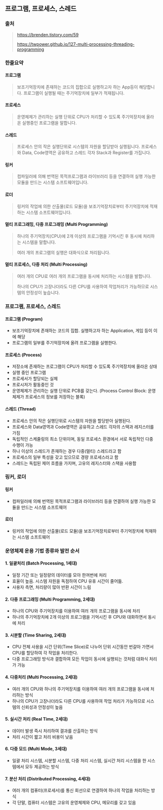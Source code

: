## 프로그램, 프로세스, 스레드

### 출처

> https://brenden.tistory.com/59
>
> https://twpower.github.io/127-multi-processing-threading-programming



### 한줄요약

#### 프로그램

> 보조기억장치에 존재하는 코드의 집합으로 실행하고자 하는 App등이 해당합니다. 프로그램이 실행될 때는 주기억장치에 일부가 적재됩니다.

#### 프로세스

> 운영체제가 관리하는 실행 단위로 CPU가 처리할 수 있도록 주기억장치에 올라온 실행중인 프로그램을 말합니다.

#### 스레드

> 프로세스 안의 작은 실행단위로 시스템의 자원을 할당받아 실행됩니다. 프로세스와 Data, Code영역은 공유하고 스레드 각자 Stack과 Register를 가집니다.

#### 링커

> 컴파일러에 의해 번역된 목적프로그램과 라이브러리 등을 연결하여 실행 가능한 모듈을 만드는 시스템 소프트웨어입니다.

#### 로더

> 링커의 작업에 의한 산출물(로드 모듈)을 보조기억장치로부터 주기억장치에 적재하는 시스템 소프트웨어입니다.

#### 멀티 프로그래밍, 다중 프로그래밍 (Multi Programming)

> 하나의 주기억장치(CPU)에 2개 이상의 프로그램을 기억시킨 후 동시에 처리하는 시스템을 말합니다.
>
> 여러 개의 프로그램의 실행은 대화식으로 처리됩니다.

#### 멀티 프로세스, 다중 처리 (Multi Processing)

> 여러 개의 CPU로 여러 개의 프로그램을 동시에 처리하는 시스템을 발합니다.
>
> 하나의 CPU가 고장나더라도 다른 CPU를 사용하여 작업처리가 가능하므로 시스템의 안정성이 높습니다.



### 프로그램, 프로세스, 스레드

#### 프로그램 (Program)

- 보조기억장치에 존재하는 코드의 집합. 실행하고자 하는 Application, 게임 등이 이에 해당
- 프로그램의 일부를 주기억장치에 올려 프로그램을 실행한다.

#### 프로세스 (Process)

- 저장소에 존재하는 프로그램이 CPU가 처리할 수 있도록 주기억장치에 올라온 상태
- 실행 중인 프로그램
- 프로세서가 할당되는 실체
- 프로시저가 활동중인 것
- 운영체제가 관리하는 실행 단위로 PCB를 갖는다. (Process Control Block: 운영체제가 프로세스의 정보를 저장하는 블록)

#### 스레드 (Thread)

- 프로세스 안의 작은 실행단위로 시스템의 자원을 할당받아 실행된다.
- 프로세스와 Data영역과 Code영역은 공유하고 스레드 각자의 스택과 레지스터를 가짐
- 독립적인 스케줄링의 최소 단위이며, 동일 프로세스 환경에서 서로 독립적인 다중 수행이 가능
- 하나 이상의 스레드가 존재하는 경우 다중(멀티) 스레드라고 함
- 프로세스의 일부 특성을 갖고 있으므로 경량 프로세스라고 함
- 스레드는 독립된 제어 흐름을 가지며, 고유의 레지스터와 스택을 사용함



### 링커, 로더

#### 링커

- 컴파일러에 의해 번역된 목적프로그램과 라이브러리 등을 연결하여 실행 가능한 모듈을 만드는 시스템 소프트웨어

#### 로더

- 링커의 작업에 의한 산출물(로드 모듈)을 보조기억장치로부터 주기억장치에 적재하는 시스템 소프트웨어



### 운영체제 운용 기법 종류와 발전 순서

#### 1. 일괄처리 (Batch Processing, 1세대)

- 일정 기간 또는 일정량의 데이터를 모아 한꺼번에 처리
- 효율이 높음. 시스템 자원을 독점하여 CPU 유휴 시간이 줄어듦.
- 사용자 측면, 처리량이 많아 반환 시간이 느림

#### 2. 다중 프로그래밍 (Multi Programming, 2세대)

- 하나의 CPU와 주기억장치를 이용하여 여러 개의 프로그램을 동시에 처리
- 하나의 주기억장치에 2개 이상의 프로그램을 기억시킨 후 CPU와 대화하면서 동시에 처리

#### 3. 시분할 (Time Sharing, 2세대)

- CPU 전체 사용을 시간 단위(Time Slice)로 나누어 단위 시간동안 번갈아 가면서 CPU를 할당하여 각 작업을 처리한다.
- 다중 프로그래밍 방식과 결합하여 모든 작업이 동시에 실행되는 것처럼 대화식 처리가 가능

#### 4. 다중처리 (Multi Processing, 2세대)

- 여러 개의 CPU와 하나의 주기억장치를 이용하여 여러 개의 프로그램을 동시에 처리하는 방식
- 하나의 CPU가 고장나더라도 다른 CPU를 사용하여 작업 처리가 가능하므로 시스템의 신뢰성과 안정성이 높음

#### 5. 실시간 처리 (Real Time, 2세대)

- 데이터 발생 즉시 처리하여 결과를 산출하는 방식
- 처리 시간이 짧고 처리 비용이 낮음

#### 6. 다중 모드 (Multi Mode, 3세대)

- 일괄 처리 시스템, 시분할 시스템, 다중 처리 시스템, 실시간 처리 시스템을 한 시스템에서 모두 제공하는 방식

#### 7. 분산 처리 (Distributed Processing, 4세대)

- 여러 개의 컴퓨터(프로세서)를 통신 회선으로 연결하여 하나의 작업을 처리하는 방식
- 각 단말, 컴퓨터 시스템은 고유의 운영체제와 CPU, 메모리를 갖고 있음

